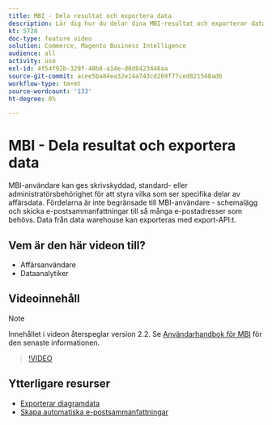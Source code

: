 ```yaml
---
title: MBI - Dela resultat och exportera data
description: Lär dig hur du delar dina MBI-resultat och exporterar data för integrering med andra affärsverktyg.
kt: 5728
doc-type: feature video
solution: Commerce, Magento Business Intelligence
audience: all
activity: use
exl-id: 4f54f92b-329f-48b8-a14e-d6d8423446aa
source-git-commit: acee5ba84ea32e14a743cd269f77ced821548ad6
workflow-type: tm+mt
source-wordcount: '133'
ht-degree: 0%

---
```


# MBI - Dela resultat och exportera data

MBI-användare kan ges skrivskyddad, standard- eller administratörsbehörighet för att styra vilka som ser specifika delar av affärsdata. Fördelarna är inte begränsade till MBI-användare - schemalägg och skicka e-postsammanfattningar till så många e-postadresser som behövs. Data från data warehouse kan exporteras med export-API:t.

## Vem är den här videon till?

- Affärsanvändare
- Dataanalytiker

## Videoinnehåll

>[!NOTE]
>
>Innehållet i videon återspeglar version 2.2. Se [Användarhandbok för MBI](https://docs.magento.com/mbi/) för den senaste informationen.

>[!VIDEO](https://video.tv.adobe.com/v/35983?quality=12&learn=on)

## Ytterligare resurser

- [Exporterar diagramdata](https://docs.magento.com/mbi/data-user/export-data/exp-chart-dash.html)
- [Skapa automatiska e-postsammanfattningar](https://docs.magento.com/mbi/data-user/export-data/email-summaries.html)

